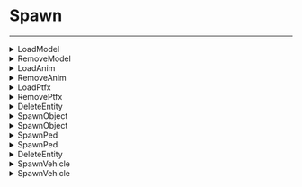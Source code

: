 # Spawn
---
<details><summary markdown="span">
LoadModel</summary>

---

#### Load a model. Remember to Lib.RemoveModel after spawning in.

##### `Client`
##### Lib.LoadModel(model)

#### Parameters
- **model**: string | number - The model name or hash
#### Return
- **return**: string | number? - The model hash

---
</details>

<details><summary markdown="span">
RemoveModel</summary>

---

#### Remove a model from memory.

##### `Client`
##### Lib.RemoveModel(model)

#### Parameters
- **model**: string | number - The model name or hash

---
</details>

<details><summary markdown="span">
LoadAnim</summary>

---

#### Load an animation dictionary. Remember to Lib.RemoveAnim after spawning in.

##### `Client`
##### Lib.LoadAnim(animDict)

#### Parameters
- **animDict**: string | table - The animation dictionary name
#### Return
- **return**: string? - The animation dictionary name

---
</details>

<details><summary markdown="span">
RemoveAnim</summary>

---

#### Remove an animation dictionary from memory.

##### `Client`
##### Lib.RemoveAnim(animDict)

#### Parameters
- **animDict**: string | table - The animation dictionary name
#### Return
- **return**: string? - The animation dictionary name

---
</details>

<details><summary markdown="span">
LoadPtfx</summary>

---

#### Load a ptfx asset. Remember to Lib.RemovePtfx after spawning in.

##### `Client`
##### Lib.LoadPtfx(ptfx)

#### Parameters
- **ptfx**: string | table - The ptfx asset name
#### Return
- **return**: string? - The ptfx asset name

---
</details>

<details><summary markdown="span">
RemovePtfx</summary>

---

#### Remove a ptfx asset from memory.

##### `Client`
##### Lib.RemovePtfx(ptfx)

#### Parameters
- **ptfx**: string | table The ptfx asset name
#### Return
- **return**: string? - The ptfx asset name

---
</details>

<details><summary markdown="span">
DeleteEntity</summary>

---

#### Delete an entity. This ensures entity exists to delete, and removes it from the cached entities if it exists.

##### `Client`
##### Lib.DeleteEntity(entity)

#### Parameters
- **entity**: number - The entity handle

---
</details>

<details><summary markdown="span">
SpawnObject</summary>

---

#### Spawn an object

##### `Client`
##### Lib.SpawnObject(data)

#### Parameters
- **data**: table - The object data
    - **model**: string
    - **coords**: vector3 | vector4
    - **networked?**: boolean
    - **freeze?**: boolean
    - **invincible?**: boolean?
    - **targets?**: table[]
#### Return
- **return**: number - The object id

---
</details>

<details><summary markdown="span">
SpawnObject</summary>

---

#### Spawn an object

##### `Server`
##### Lib.SpawnObject(data)

#### Parameters
- **data**: table - The object data
    - **model**: string
    - **coords**: vector3 | vector4
    - **networked?**: boolean
    - **freeze?**: boolean
    - **invincible?**: boolean?
    - **targets?**: table[]
#### Return
- **return**: number, number - The object id, network ID

---
</details>

<details><summary markdown="span">
SpawnPed</summary>

---

#### Spawn a ped

##### `Client`
##### Lib.SpawnPed(data)

#### Parameters
- **data**: table - The ped data
    - **model**: string
    - **coords**: vector3 | vector4
    - **networked?**: boolean
    - **freeze?**: boolean
    - **invincible?**: boolean?
    - **blockEvents?**: boolean
    - **default?**: boolean
    - **targets?**: table[]
#### Return
- **return**: number - The ped id

---
</details>

<details><summary markdown="span">
SpawnPed</summary>

---

#### Spawn a ped

##### `Server`
##### Lib.SpawnPed(data)

#### Parameters
- **data**: table - The ped data
    - **model**: string
    - **coords**: vector3 | vector4
    - **networked?**: boolean
    - **freeze?**: boolean
    - **invincible?**: boolean?
    - **blockEvents?**: boolean
    - **default?**: boolean
    - **targets?**: table[]
#### Return
- **return**: number, number - The ped id, network ID

---
</details>

<details><summary markdown="span">
DeleteEntity</summary>

---

#### Delete an entity. This ensures entity exists to delete, and removes it from the cached entities if it exists.

##### `Server`
##### Lib.DeleteEntity(entity)

#### Parameters
- **entity**: number - The entity handle

---
</details>

<details><summary markdown="span">
SpawnVehicle</summary>

---

#### Spawn a vehicle

##### `Client`
##### Lib.SpawnVehicle(data)

#### Parameters
- **data**: table - The vehicle data
    - **model**: string
    - **coords**: vector3 | vector4
    - **networked?**: boolean
    - **invincible?**: boolean
    - **freeze?**: boolean
    - **locked?**: boolean
    - **engine?**: boolean
    - **lights?**: boolean
    - **livery?**: number
    - **plate?**: string
    - **color?**: number | string | vector3
    - **secondColor?**: number | string | vector3
    - **windowTint?**: number | string
#### Return
- **return**: number - The vehicle handle

---
</details>

<details><summary markdown="span">
SpawnVehicle</summary>

---

#### Spawn a vehicle

##### `Server`
##### Lib.SpawnVehicle(data)

#### Parameters
- **data**: table - The vehicle data
    - **model**: string
    - **coords**: vector3 | vector4
    - **networked?**: boolean
    - **invincible?**: boolean
    - **freeze?**: boolean
    - **locked?**: boolean
    - **engine?**: boolean
    - **lights?**: boolean
    - **livery?**: number
    - **plate?**: string
    - **color?**: number | string | vector3
    - **secondColor?**: number | string | vector3
    - **windowTint?**: number | string
#### Return
- **return**: number, number - The vehicle handle, The network id

---
</details>


